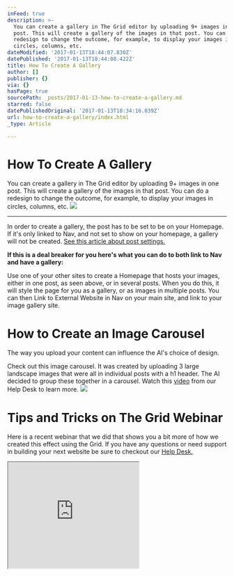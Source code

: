 ```yaml
---
inFeed: true
description: >-
  You can create a gallery in The Grid editor by uploading 9+ images in one
  post. This will create a gallery of the images in that post. You can do a
  redesign to change the outcome, for example, to display your images in
  circles, columns, etc.
dateModified: '2017-01-13T18:44:07.830Z'
datePublished: '2017-01-13T18:44:08.422Z'
title: How To Create A Gallery
author: []
publisher: {}
via: {}
hasPage: true
sourcePath: _posts/2017-01-13-how-to-create-a-gallery.md
starred: false
datePublishedOriginal: '2017-01-13T18:34:16.039Z'
url: how-to-create-a-gallery/index.html
_type: Article

---
```

# How To Create A Gallery

You can create a gallery in The Grid editor by uploading 9+ images in one post. This will create a gallery of the images in that post. You can do a redesign to change the outcome, for example, to display your images in circles, columns, etc.
![](https://the-grid-user-content.s3-us-west-2.amazonaws.com/3d937308-de15-4f79-bbb5-b81603edcbe3.gif)

---

In order to create a gallery, the post has to be set to be on your Homepage. If it's only linked to Nav, and not set to show on your homepage, a gallery will not be created. [See this article about post settings.][0]

**If this is a deal breaker for you here's what you can do to both link to Nav and have a gallery:**

Use one of your other sites to create a Homepage that hosts your images, either in one post, as seen above, or in several posts. When you do this, it will style the page for you as a gallery, or as images in multiple posts. You can then Link to External Website in Nav on your main site, and link to your image gallery site.

# How to Create an Image Carousel

The way you upload your content can influence the AI's choice of design.

Check out this image carousel. It was created by uploading 3 large landscape images that were all in individual posts with a h1 header. The AI decided to group these together in a carousel. Watch this [video][1] from our Help Desk to learn more.
![](https://the-grid-user-content.s3-us-west-2.amazonaws.com/ab84f46e-a607-484a-8b09-324951f8d2d7.gif)

# Tips and Tricks on The Grid Webinar

Here is a recent webinar that we did that shows you a bit more of how we created this effect using the Grid. If you have any questions or need support in building your next website be sure to checkout our [Help Desk.][2]

<iframe src="https://the-grid.github.io/ed-userhtml/?g=eJwlzUEOwiAQAMCvkH1AV9PUGFN61osXb94KbF0iFAOLpL_X6AdmRr_kOZJq3glrGA47UEz-waKh3w-gSrYaWORVToittW5LVaqhzqaIFA057Lfn-X7k6_t2AfXjTMqOsoYvNoeQ2lJDKDYTrdOI_3H6AMV_Kbw" height="244" style=""></iframe>



[0]: http://help.thegrid.io/article/285-post-settings-on-homepage-on-own-page
[1]: http://help.thegrid.io/article/309-how-to-create-an-image-carousel
[2]: http://help.thegrid.io/
